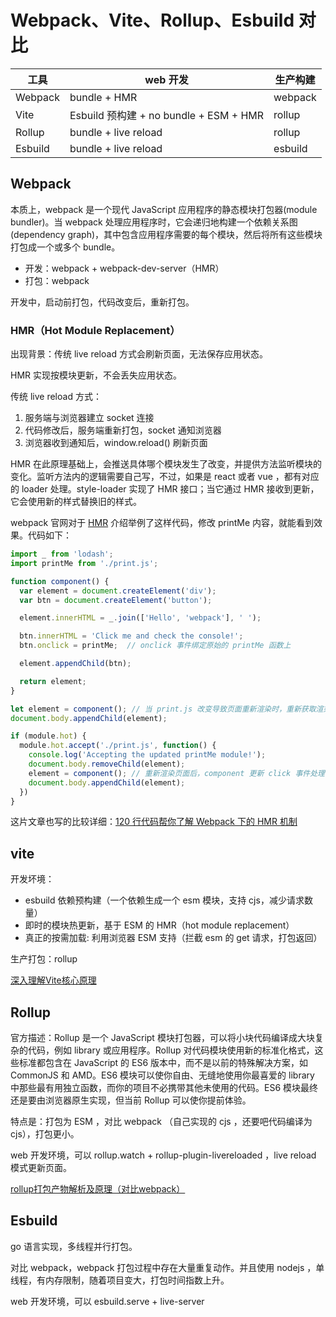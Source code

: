 # Webpack、Vite、Rollup、Esbuild 对比

|工具|web 开发|生产构建|
|-|-|-|
|Webpack|bundle + HMR|webpack|
|Vite|Esbuild 预构建 + no bundle + ESM + HMR|rollup|
|Rollup|bundle + live reload|rollup|
|Esbuild|bundle + live reload|esbuild|

## Webpack

本质上，webpack 是一个现代 JavaScript 应用程序的静态模块打包器(module bundler)。当 webpack 处理应用程序时，它会递归地构建一个依赖关系图(dependency graph)，其中包含应用程序需要的每个模块，然后将所有这些模块打包成一个或多个 bundle。

* 开发：webpack + webpack-dev-server（HMR）
* 打包：webpack

开发中，启动前打包，代码改变后，重新打包。

### HMR（Hot Module Replacement）

出现背景：传统 live reload 方式会刷新页面，无法保存应用状态。

HMR 实现按模块更新，不会丢失应用状态。

传统 live reload 方式：

1. 服务端与浏览器建立 socket 连接
2. 代码修改后，服务端重新打包，socket 通知浏览器
3. 浏览器收到通知后，window.reload() 刷新页面

HMR 在此原理基础上，会推送具体哪个模块发生了改变，并提供方法监听模块的变化。监听方法内的逻辑需要自己写，不过，如果是 react 或者 vue ，都有对应的 loader 处理。style-loader 实现了 HMR 接口；当它通过 HMR 接收到更新，它会使用新的样式替换旧的样式。

webpack 官网对于 [HMR](https://www.webpackjs.com/concepts/hot-module-replacement/) 介绍举例了这样代码，修改 printMe 内容，就能看到效果。代码如下：

```javascript
import _ from 'lodash';
import printMe from './print.js';

function component() {
  var element = document.createElement('div');
  var btn = document.createElement('button');

  element.innerHTML = _.join(['Hello', 'webpack'], ' ');

  btn.innerHTML = 'Click me and check the console!';
  btn.onclick = printMe;  // onclick 事件绑定原始的 printMe 函数上

  element.appendChild(btn);

  return element;
}

let element = component(); // 当 print.js 改变导致页面重新渲染时，重新获取渲染的元素
document.body.appendChild(element);

if (module.hot) {
  module.hot.accept('./print.js', function() {
    console.log('Accepting the updated printMe module!');
    document.body.removeChild(element);
    element = component(); // 重新渲染页面后，component 更新 click 事件处理
    document.body.appendChild(element);
  })
}
```

这片文章也写的比较详细：[120 行代码帮你了解 Webpack 下的 HMR 机制](https://juejin.cn/post/6973825927708934174)

## vite

开发坏境：

* esbuild 依赖预构建（一个依赖生成一个 esm 模块，支持 cjs，减少请求数量）
* 即时的模块热更新，基于 ESM 的 HMR（hot module replacement）
* 真正的按需加载: 利用浏览器 ESM 支持（拦截 esm 的 get 请求，打包返回）

生产打包：rollup

[深入理解Vite核心原理](https://juejin.cn/post/7064853960636989454)

## Rollup

官方描述：Rollup 是一个 JavaScript 模块打包器，可以将小块代码编译成大块复杂的代码，例如 library 或应用程序。Rollup 对代码模块使用新的标准化格式，这些标准都包含在 JavaScript 的 ES6 版本中，而不是以前的特殊解决方案，如 CommonJS 和 AMD。ES6 模块可以使你自由、无缝地使用你最喜爱的 library 中那些最有用独立函数，而你的项目不必携带其他未使用的代码。ES6 模块最终还是要由浏览器原生实现，但当前 Rollup 可以使你提前体验。

特点是：打包为 ESM ，对比 webpack （自己实现的 cjs ，还要吧代码编译为 cjs），打包更小。

web 开发环境，可以 rollup.watch + rollup-plugin-livereloaded ，live reload 模式更新页面。

[rollup打包产物解析及原理（对比webpack）](https://juejin.cn/post/7054752322269741064)

## Esbuild

go 语言实现，多线程并行打包。

对比 webpack，webpack 打包过程中存在大量重复动作。并且使用 nodejs ，单线程，有内存限制，随着项目变大，打包时间指数上升。

web 开发环境，可以 esbuild.serve + live-server



